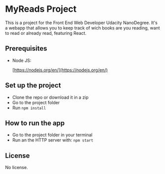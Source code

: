 # MyReads Project

This is a project for the Front End Web Developer Udacity NanoDegree. It's a webapp that allows you to keep track of wich books are you reading, want to read or already read, featuring React.

## Prerequisites

* Node JS:

    [https://nodejs.org/en/](https://nodejs.org/en/)

## Set up the project

* Clone the repo or download it in a zip
* Go to the project folder
* Run `npm install`

## How to run the app

* Go to the project folder in your terminal
* Run an the HTTP server with:
`npm start`

## License

No license.
